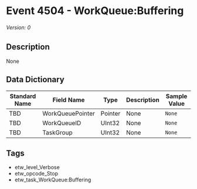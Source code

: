 # Event 4504 - WorkQueue:Buffering
###### Version: 0

## Description
None

## Data Dictionary
|Standard Name|Field Name|Type|Description|Sample Value|
|---|---|---|---|---|
|TBD|WorkQueuePointer|Pointer|None|`None`|
|TBD|WorkQueueID|UInt32|None|`None`|
|TBD|TaskGroup|UInt32|None|`None`|

## Tags
* etw_level_Verbose
* etw_opcode_Stop
* etw_task_WorkQueue:Buffering